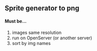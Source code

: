 ## Sprite generator to png

#### Must be...
1. images same resolution
2. run on OpenServer (or another server)
3. sort by img names
